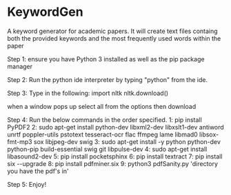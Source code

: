 # KeywordGen
A keyword generator for academic papers. It will create text files containg both the provided keywords and the most frequently used words within the paper

Step 1:
ensure you have Python 3 installed as well as the pip package manager

Step 2:
Run the python ide interpreter by typing "python" from the ide.

Step 3:
Type in the following:
import nltk
nltk.download()

when a window pops up select all from the options then download

Step 4:
Run the below commands in the order specified.
1: pip install PyPDF2
2: sudo apt-get install python-dev libxml2-dev libxslt1-dev antiword unrtf poppler-utils pstotext tesseract-ocr flac ffmpeg lame libmad0 libsox-fmt-mp3 sox libjpeg-dev swig
3: sudo apt-get install -y python python-dev python-pip build-essential swig git libpulse-dev
4: sudo apt-get install libasound2-dev
5: pip install pocketsphinx
6: pip install textract
7: pip install six --upgrade
8: pip install pdfminer.six
9: python3 pdfSanity.py 'directory you have the pdf's in'

Step 5: Enjoy!
